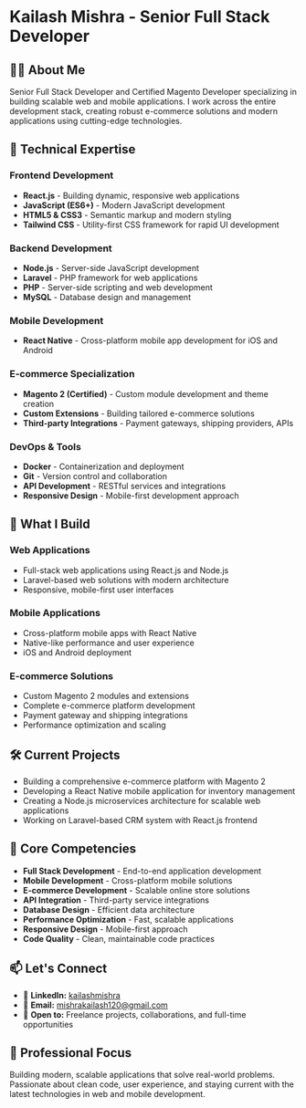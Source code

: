# Kailash Mishra - Senior Full Stack Developer

## 👨‍💻 About Me
Senior Full Stack Developer and Certified Magento Developer specializing in building scalable web and mobile applications. I work across the entire development stack, creating robust e-commerce solutions and modern applications using cutting-edge technologies.

## 🚀 Technical Expertise

### Frontend Development
- **React.js** - Building dynamic, responsive web applications
- **JavaScript (ES6+)** - Modern JavaScript development
- **HTML5 & CSS3** - Semantic markup and modern styling
- **Tailwind CSS** - Utility-first CSS framework for rapid UI development

### Backend Development
- **Node.js** - Server-side JavaScript development
- **Laravel** - PHP framework for web applications
- **PHP** - Server-side scripting and web development
- **MySQL** - Database design and management

### Mobile Development
- **React Native** - Cross-platform mobile app development for iOS and Android

### E-commerce Specialization
- **Magento 2 (Certified)** - Custom module development and theme creation
- **Custom Extensions** - Building tailored e-commerce solutions
- **Third-party Integrations** - Payment gateways, shipping providers, APIs

### DevOps & Tools
- **Docker** - Containerization and deployment
- **Git** - Version control and collaboration
- **API Development** - RESTful services and integrations
- **Responsive Design** - Mobile-first development approach

## 💼 What I Build

### Web Applications
- Full-stack web applications using React.js and Node.js
- Laravel-based web solutions with modern architecture
- Responsive, mobile-first user interfaces

### Mobile Applications
- Cross-platform mobile apps with React Native
- Native-like performance and user experience
- iOS and Android deployment

### E-commerce Solutions
- Custom Magento 2 modules and extensions
- Complete e-commerce platform development
- Payment gateway and shipping integrations
- Performance optimization and scaling

## 🛠️ Current Projects
- Building a comprehensive e-commerce platform with Magento 2
- Developing a React Native mobile application for inventory management
- Creating a Node.js microservices architecture for scalable web applications
- Working on Laravel-based CRM system with React.js frontend


## 🌟 Core Competencies
- **Full Stack Development** - End-to-end application development
- **Mobile Development** - Cross-platform mobile solutions
- **E-commerce Development** - Scalable online store solutions
- **API Integration** - Third-party service integrations
- **Database Design** - Efficient data architecture
- **Performance Optimization** - Fast, scalable applications
- **Responsive Design** - Mobile-first approach
- **Code Quality** - Clean, maintainable code practices

## 📫 Let's Connect
- 💼 **LinkedIn:** [kailashmishra](https://www.linkedin.com/in/kailash-mishra-80abb120b/)
- 📧 **Email:** mishrakailash120@gmail.com
- 💬 **Open to:** Freelance projects, collaborations, and full-time opportunities

## 🎯 Professional Focus
Building modern, scalable applications that solve real-world problems. Passionate about clean code, user experience, and staying current with the latest technologies in web and mobile development.


